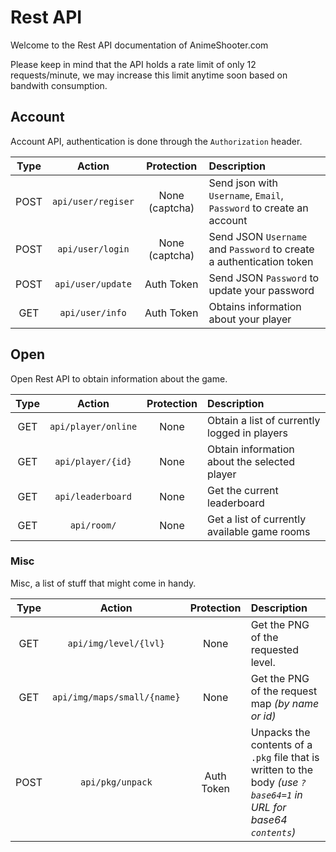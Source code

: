 # Rest API
Welcome to the Rest API documentation of  AnimeShooter.com

Please keep in mind that the API holds a rate limit of only 12 requests/minute, we may increase this limit anytime soon based on bandwith consumption.

## Account

Account API, authentication is done through the `Authorization` header.

| Type |    Action    |      Protection      | Description |
|:----:|:------------:|:--------------------:|:------------|
| POST | ``api/user/regiser`` | None (captcha) | Send json with `Username`, `Email`, `Password` to create an account |
| POST | ``api/user/login`` | None (captcha) | Send JSON `Username` and `Password` to create a authentication token |
| POST | ``api/user/update`` | Auth Token | Send JSON `Password` to update your password |
| GET | ``api/user/info`` | Auth Token | Obtains information about your player |

## Open 

Open Rest API to obtain information about the game.

| Type |    Action    |      Protection      | Description |
|:----:|:------------:|:--------------------:|:------------|
| GET | ``api/player/online`` | None | Obtain a list of currently logged in players |
| GET | ``api/player/{id}`` | None | Obtain information about the selected player |
| GET | ``api/leaderboard`` | None | Get the current leaderboard |
| GET | ``api/room/`` | None | Get a list of currently available game rooms |


### Misc
Misc, a list of stuff that might come in handy.

| Type |    Action    |      Protection      | Description |
|:----:|:------------:|:--------------------:|:------------|
| GET | ``api/img/level/{lvl}`` | None | Get the PNG of the requested level. |
| GET | ``api/img/maps/small/{name}`` | None | Get the PNG of the request map *(by name or id)* |
| POST | ``api/pkg/unpack`` | Auth Token | Unpacks the contents of a `.pkg` file that is written to the body *(use `?base64=1` in URL for base64 `contents`)* |